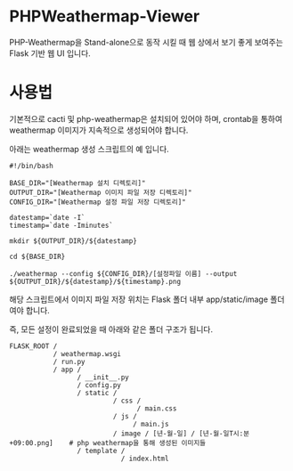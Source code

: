 # PHPWeathermap-Viewer

PHP-Weathermap을 Stand-alone으로 동작 시킬 때 웹 상에서 보기 좋게 보여주는 Flask 기반 웹 UI 입니다.

# 사용법
기본적으로 cacti 및 php-weathermap은 설치되어 있어야 하며, crontab을 통하여 weathermap 이미지가 지속적으로 생성되어야 합니다.

아래는 weathermap 생성 스크립트의 예 입니다.

```
#!/bin/bash

BASE_DIR="[Weathermap 설치 디렉토리]"
OUTPUT_DIR="[Weathermap 이미지 파일 저장 디렉토리]"
CONFIG_DIR="[Weathermap 설정 파일 저장 디렉토리]"

datestamp=`date -I`
timestamp=`date -Iminutes`

mkdir ${OUTPUT_DIR}/${datestamp}

cd ${BASE_DIR}

./weathermap --config ${CONFIG_DIR}/[설정파일 이름] --output ${OUTPUT_DIR}/${datestamp}/${timestamp}.png
```

해당 스크립트에서 이미지 파일 저장 위치는 Flask 폴더 내부 app/static/image 폴더여야 합니다.

즉, 모든 설정이 완료되었을 때 아래와 같은 폴더 구조가 됩니다.

```
FLASK_ROOT /
           / weathermap.wsgi
           / run.py
           / app /
                 / __init__.py
                 / config.py
                 / static /
                          / css /
                                / main.css 
                          / js /
                               / main.js
                          / image / [년-월-일] / [년-월-일T시:분+09:00.png]    # php weathermap을 통해 생성된 이미지들
                 / template /
                            / index.html
```